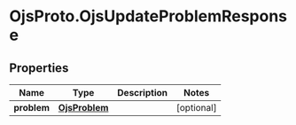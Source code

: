 # OjsProto.OjsUpdateProblemResponse

## Properties

Name | Type | Description | Notes
------------ | ------------- | ------------- | -------------
**problem** | [**OjsProblem**](OjsProblem.md) |  | [optional] 



